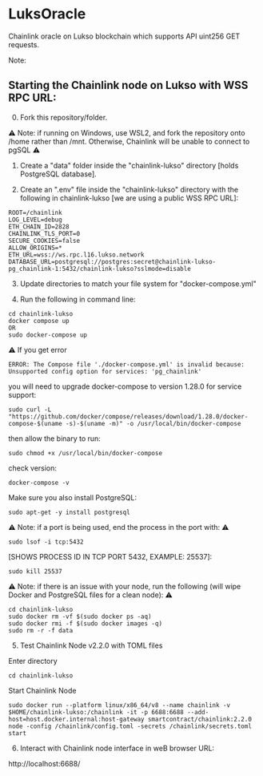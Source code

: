 # LuksOracle

Chainlink oracle on Lukso blockchain which supports API uint256 GET requests.

Note:

## Starting the Chainlink node on Lukso with WSS RPC URL:

0. Fork this repository/folder.

:warning: Note: if running on Windows, use WSL2, and fork the repository onto /home rather than /mnt. Otherwise, Chainlink will be unable to connect to pgSQL :warning:

1. Create a "data" folder inside the "chainlink-lukso" directory [holds PostgreSQL database].

2. Create an ".env" file inside the "chainlink-lukso" directory with the following in chainlink-lukso [we are using a public WSS RPC URL]:

```
ROOT=/chainlink
LOG_LEVEL=debug
ETH_CHAIN_ID=2828
CHAINLINK_TLS_PORT=0
SECURE_COOKIES=false
ALLOW_ORIGINS=*
ETH_URL=wss://ws.rpc.l16.lukso.network
DATABASE_URL=postgresql://postgres:secret@chainlink-lukso-pg_chainlink-1:5432/chainlink-lukso?sslmode=disable
```

3. Update directories to match your file system for "docker-compose.yml"

4. Run the following in command line:

```shell
cd chainlink-lukso
docker compose up
OR
sudo docker-compose up
```

:warning: If you get error
```shell
ERROR: The Compose file './docker-compose.yml' is invalid because:
Unsupported config option for services: 'pg_chainlink'
```
you will need to upgrade docker-compose to version 1.28.0 for service support:

```shell
sudo curl -L "https://github.com/docker/compose/releases/download/1.28.0/docker-compose-$(uname -s)-$(uname -m)" -o /usr/local/bin/docker-compose
```

then allow the binary to run:

```shell
sudo chmod +x /usr/local/bin/docker-compose
```

check version:

```shell
docker-compose -v
```

Make sure you also install PostgreSQL: 
```shell
sudo apt-get -y install postgresql
```


:warning: Note: if a port is being used, end the process in the port with: :warning:

```shell
sudo lsof -i tcp:5432
```
[SHOWS PROCESS ID IN TCP PORT 5432, EXAMPLE: 25537]:
```shell
sudo kill 25537
```

:warning: Note: if there is an issue with your node, run the following (will wipe Docker and PostgreSQL files for a clean node): :warning:

```shell
cd chainlink-lukso
sudo docker rm -vf $(sudo docker ps -aq)
sudo docker rmi -f $(sudo docker images -q)
sudo rm -r -f data
```

5. Test Chainlink Node v2.2.0 with TOML files

Enter directory
```shell
cd chainlink-lukso 
```
Start Chainlink Node
```shell
sudo docker run --platform linux/x86_64/v8 --name chainlink -v $HOME/chainlink-lukso:/chainlink -it -p 6688:6688 --add-host=host.docker.internal:host-gateway smartcontract/chainlink:2.2.0 node -config /chainlink/config.toml -secrets /chainlink/secrets.toml start
```

6. Interact with Chainlink node interface in weB browser URL:


http://localhost:6688/

